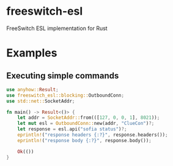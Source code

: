 # freeswitch-esl

FreeSwitch ESL implementation for Rust

# Examples

## Executing simple commands

```rust
use anyhow::Result;
use freeswitch_esl::blocking::OutboundConn;
use std::net::SocketAddr;

fn main() -> Result<()> {
    let addr = SocketAddr::from(([127, 0, 0, 1], 8021));
    let mut esl = OutboundConn::new(addr, "ClueCon")?;
    let response = esl.api("sofia status")?;
    eprintln!("response headers {:?}", response.headers());
    eprintln!("response body {:?}", response.body());

    Ok(())
}
```
